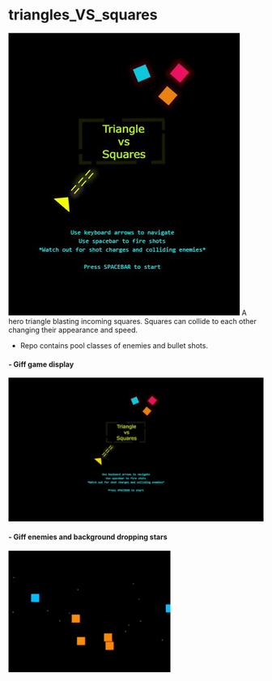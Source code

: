 # triangles_VS_squares
<img src="https://github.com/athangk/triangles_VS_squares/blob/main/game_snip_logo.JPG">
A hero triangle blasting incoming squares.
Squares can collide to each other changing their appearance and speed.

* Repo contains pool classes of enemies and bullet shots.


#### - Giff game display

<p float=left>
<img src="https://github.com/athangk/triangles_VS_squares/blob/main/full_game_hd.gif" width="640">
  </p>


#### - Giff enemies and background dropping stars 

<p float=left>
<img src="https://github.com/athangk/triangles_VS_squares/blob/main/background_dot_maker_giff.gif" width="320">
  </p>
